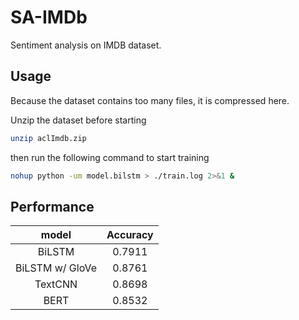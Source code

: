 # SA-IMDb
Sentiment analysis on IMDB dataset.


## Usage
Because the dataset contains too many files, it is compressed here.

Unzip the dataset before starting

```bash
unzip aclImdb.zip
```

then run the following command to start training

```bash
nohup python -um model.bilstm > ./train.log 2>&1 &
```

## Performance


|      model      | Accuracy |
| :-------------: | :------: |
|     BiLSTM      |  0.7911  |
| BiLSTM w/ GloVe |  0.8761  |
|     TextCNN     |  0.8698  |
|      BERT       |  0.8532  |

